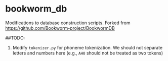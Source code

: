 # bookworm_db
Modifications to database construction scripts. Forked from https://github.com/Bookworm-project/BookwormDB

##TODO:
1. Modify `tokenizer.py` for phoneme tokenization. We should not separate letters and numbers here (e.g., `AH0` should not be treated as two tokens)
